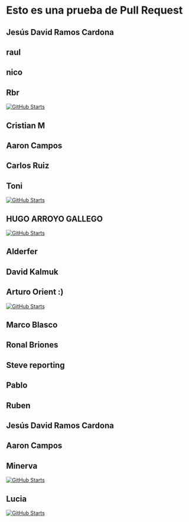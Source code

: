 # Esto es una prueba de Pull Request



## Jesús David Ramos Cardona

## raul

## nico

## Rbr
<a href="https://github.com/rbarbeito/">

  ![GitHub Starts](https://img.shields.io/github/stars/rbarbeito?style=for-the-badge&logoColor=%23FFFFFF)
  </a>

## Cristian M

## Aaron Campos

## Carlos Ruiz

## Toni
<a href="https://github.com/tonidf/">

  ![GitHub Starts](https://img.shields.io/github/stars/tonidf?style=for-the-badge&logoColor=%23FFFFFF)
  </a>

## HUGO ARROYO GALLEGO
<a href="https://github.com/Chusneo04/">

  ![GitHub Starts](https://img.shields.io/github/stars/Chusneo04?style=for-the-badge&logoColor=%23FFFFFF)
  </a>

## Alderfer 

## David Kalmuk

## Arturo Orient :)
<a href="https://github.com/Matalentajas/">

  ![GitHub Starts](https://img.shields.io/github/stars/Matalentajas?style=for-the-badge&logoColor=%23FFFFFF)
  </a>

## Marco Blasco

## Ronal Briones

## Steve reporting

## Pablo

## Ruben

## Jesús David Ramos Cardona

## Aaron Campos

## Minerva
<a href="https://github.com/minervaros/">

  ![GitHub Starts](https://img.shields.io/github/stars/minervaros?style=for-the-badge&logoColor=%23FFFFFF)
  </a>

## Lucia
<a href="https://github.com/luciamam/">

  ![GitHub Starts](https://img.shields.io/github/stars/luciamam?style=for-the-badge&logoColor=%23FFFFFF)
  </a>







